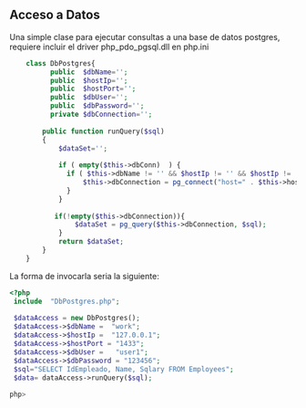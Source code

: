 Acceso a Datos
--------------
Una simple clase para ejecutar consultas a una base de datos postgres, requiere incluir el driver php_pdo_pgsql.dll en php.ini

```php
    class DbPostgres{
          public  $dbName='';
          public  $hostIp='';
          public  $hostPort='';
          public  $dbUser='';
          public  $dbPassword='';
          private $dbConnection='';
          
        public function runQuery($sql)
        {
            $dataSet='';
            
            if ( empty($this->dbConn)  ) {
              if ( $this->dbName != '' && $hostIp != '' && $hostIp != ''  && $hostPort!= ''  &&  $dbUser!= '' && $dbPassword!= '' ) {
                  $this->dbConnection = pg_connect("host=" . $this->hostIp . " port=" . $this->$hostPort . " dbname=" . $this->dbName . " user=" . $this->dbUser . " password=" . $this->dbPassword);
              }
            }
            
           if(!empty($this->dbConnection)){
                $dataSet = pg_query($this->dbConnection, $sql);
            }
            return $dataSet;    
        }
    }
```

La forma de invocarla seria la siguiente:

```php
<?php
 include  "DbPostgres.php";
 
 $dataAccess = new DbPostgres();
 $dataAccess->$dbName =  "work";
 $dataAccess->$hostIp =  "127.0.0.1";
 $dataAccess->$hostPort = "1433";
 $dataAccess->$dbUser =   "user1";
 $dataAccess->$dbPassword = "123456";
 $sql="SELECT IdEmpleado, Name, Sqlary FROM Employees";
 $data= dataAccess->runQuery($sql);
 
php>
```
